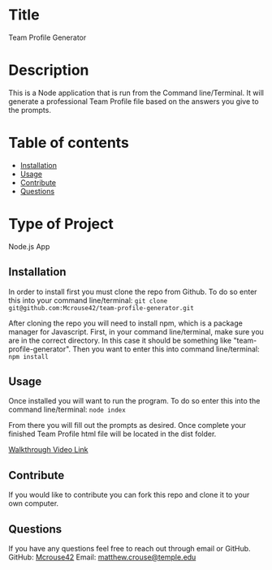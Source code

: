 # Title 
  Team Profile Generator

  # Description
  This is a Node application that is run from the Command line/Terminal. It will generate a professional Team Profile file based on the answers you give to the     prompts.  

  # Table of contents
  * [Installation](#installation)
  * [Usage](#usage)
  * [Contribute](#contribute)
  * [Questions](#questions)

  # Type of Project
  Node.js App
  
  ## Installation <a name="installation"></a>
  
  In order to install first you must clone the repo from Github. To do so enter this into your command line/terminal:
  `git clone git@github.com:Mcrouse42/team-profile-generator.git`
  
  After cloning the repo you will need to install npm, which is a package manager for Javascript. First, in your command line/terminal, make sure you are in the   correct directory. In this case it should be something like "team-profile-generator". Then you want to enter this into command line/terminal:
  `npm install`
  
  
  ## Usage <a name="usage"></a>
  Once installed you will want to run the program. To do so enter this into the command line/terminal:
  `node index`
  
  From there you will fill out the prompts as desired. Once complete your finished Team Profile html file will be located in the dist folder. 

  [Walkthrough Video Link](https://drive.google.com/file/d/1p0Prd_5sARetssChJ3dVBoxRgnUCCWZ1/view?usp=sharing)
  
  ## Contribute <a name="contribute"></a>
  If you would like to contribute you can fork this repo and clone it to your own computer. 


  ## Questions <a name="questions"></a>
  If you have any questions feel free to reach out through email or GitHub.
  GitHub: [Mcrouse42](https://github.com/Mcrouse42)
  Email: [matthew.crouse@temple.edu](mailto:matthew.crouse@temple.edu)
